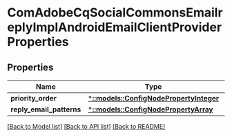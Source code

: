 # ComAdobeCqSocialCommonsEmailreplyImplAndroidEmailClientProviderProperties

## Properties
Name | Type | Description | Notes
------------ | ------------- | ------------- | -------------
**priority_order** | [***::models::ConfigNodePropertyInteger**](configNodePropertyInteger.md) |  | [optional] 
**reply_email_patterns** | [***::models::ConfigNodePropertyArray**](configNodePropertyArray.md) |  | [optional] 

[[Back to Model list]](../README.md#documentation-for-models) [[Back to API list]](../README.md#documentation-for-api-endpoints) [[Back to README]](../README.md)



